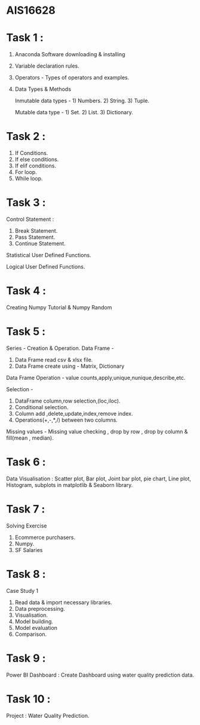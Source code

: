 # AIS16628
# Task 1 :

 1. Anaconda Software downloading & installing
 2. Variable declaration rules.
 3. Operators - Types of operators and examples.
 4. Data Types & Methods

    Inmutable data types - 1) Numbers. 2) String. 3) Tuple.

    Mutable data type - 1) Set. 2) List. 3) Dictionary.


# Task 2 :
  1. If Conditions.
  2. If else conditions.
  3. If elif conditions.
  4. For loop.
  5. While loop.

 
# Task 3 :

 Control Statement : 
   1. Break Statement.
   2. Pass Statement.
   3. Continue Statement.
 
 Statistical User Defined Functions.

 Logical User Defined Functions.

 
# Task 4 :

  Creating Numpy Tutorial & Numpy Random 

 
# Task 5 :

Series - Creation & Operation.
Data Frame -
  1. Data Frame read csv & xlsx file.
  2. Data Frame create using - Matrix, Dictionary

Data Frame Operation - value counts,apply,unique,nunique,describe,etc.

Selection - 
   1. DataFrame column,row selection,(loc,iloc).
   2. Conditional selection.
   3. Column add ,delete,update,index,remove index.
   4. Operations(+,-,*,/) between two columns.

Missing values - Missing value checking , drop by row , drop by column & fill(mean , median).


# Task 6 : 

Data Visualisation : Scatter plot, Bar plot, Joint bar plot, pie chart, Line plot, Histogram, subplots in matplotlib & Seaborn library.

 
# Task 7 :

Solving Exercise
   1. Ecommerce purchasers.
   2. Numpy.
   3. SF Salaries


# Task 8 : 

Case Study 1

   1. Read data & import necessary libraries.
   2. Data preprocessing.
   3. Visualisation.
   4. Model building.
   5. Model evaluation
   6. Comparison.


# Task 9 :

Power BI Dashboard : Create Dashboard using water quality prediction data.

# Task 10 :

Project : Water Quality Prediction.

